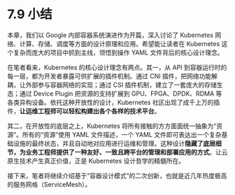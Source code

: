 # 7.9 小结

本章，我们以 Google 内部容器系统演进作为开篇，深入讨论了 Kubernetes 网络、计算、存储、调度等方面的设计原理和应用。希望能让读者在 Kubernetes 这个复杂而庞大的项目中抓到主线，领悟到操作 YAML 文件背后的核心设计理念。

在笔者看来，Kubernetes 的核心设计理念有两点。其一，从 API 到容器运行时的每一层，都为开发者暴露可供扩展的插件机制。通过 CNI 插件，把网络功能解耦，让外部参与容器网络的实现；通过 CSI 插件机制，建立了一套庞大的存储生态；通过 Device Plugin 把资源的支持扩展到 GPU、FPGA、DPDK、RDMA 等各类异构设备。依托这种开放性的设计，Kubernetes 社区出现了成千上万的插件，**让运维工程师可以轻松构建出各个各样的技术平台**。

其二，在开放性的底层之上，Kubernetes 将所有接触的方方面面统一抽象为“资源”。所有的“资源”使用 YAML 文件描述，一个 YAML 文件即可表达出一个复杂基础设施的最终状态，并且自动地对应用进行运维和管理。这种设计**隐藏了底层细节，为业务工程师提供了一种友好、一致且跨平台的管理和部署应用的方式**。让云原生技术产生真正价值，正是 Kubernetes 设计哲学的精髓所在。

接下来，笔者将继续介绍基于“容器设计模式”的二次创新，也就是近几年热度极高的服务网格（ServiceMesh）。